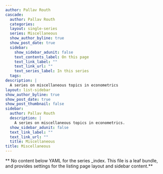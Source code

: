 ```yaml
---
author: Pallav Routh
cascade:
  author: Pallav Routh
  categories:
  layout: single-series
  series: Miscellaneous
  show_author_byline: true
  show_post_date: true
  sidebar:
    show_sidebar_adunit: false
    text_contents_label: On this page
    text_link_label: ""
    text_link_url: ""
    text_series_label: In this series
  tags:
description: |
  A series on miscellaneous topics in econometrics
layout: list-sidebar
show_author_byline: true
show_post_date: true
show_post_thumbnail: false
sidebar:
  author: Pallav Routh
  description: |
    A series on miscellaneous topics in econometrics.
  show_sidebar_adunit: false
  text_link_label: ""
  text_link_url: ""
  title: Miscellaneous
title: Miscellaneous
---
```


** No content below YAML for the series _index. This file is a leaf bundle, and provides settings for the listing page layout and sidebar content.**